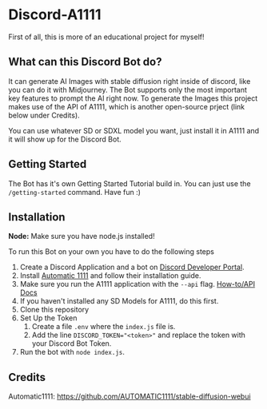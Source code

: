 # Discord-A1111

First of all, this is more of an educational project for myself!

## What can this Discord Bot do?

It can generate AI Images with stable diffusion right inside of discord, like you can do it with Midjourney. The Bot supports only the most important key features to prompt the AI right now. To generate the Images this project makes use of the API of A1111, which is another open-source prject (link below under Credits). 

You can use whatever SD or SDXL model you want, just install it in A1111 and it will show up for the Discord Bot. 

## Getting Started

The Bot has it's own Getting Started Tutorial build in. You can just use the `/getting-started` command. Have fun :)

## Installation

**Node:** Make sure you have node.js installed!

To run this Bot on your own you have to do the following steps

1. Create a Discord Application and a bot on [Discord Developer Portal](https://discord.com/developers/applications).
2. Install [Automatic 1111](https://github.com/AUTOMATIC1111/stable-diffusion-webui) and follow their installation guide.
3. Make sure you run the A1111 application with the `--api` flag. [How-to/API Docs](https://github.com/AUTOMATIC1111/stable-diffusion-webui/wiki/API#api-guide-by-kilvoctu)
4. If you haven't installed any SD Models for A1111, do this first.
5. Clone this repository
6. Set Up the Token
    1. Create a file `.env` where the `index.js` file is.
    2. Add the line `DISCORD_TOKEN="<token>"` and replace the token with your Discord Bot Token.
7. Run the bot with `node index.js`.

## Credits

Automatic1111: https://github.com/AUTOMATIC1111/stable-diffusion-webui
